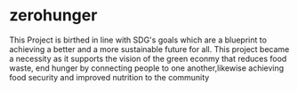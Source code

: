 # zerohunger
This Project is birthed in line with SDG's goals which are a blueprint to achieving a better and a more sustainable future for all.
This project became a necessity as it supports the vision of the green econmy that reduces food waste, end hunger by connecting people to one another,likewise achieving food security and improved nutrition to the community
